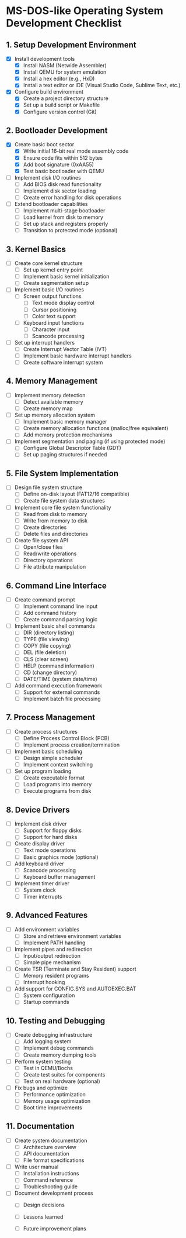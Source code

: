 # MS-DOS-like Operating System Development Checklist

## 1. Setup Development Environment
- [X] Install development tools
  - [X] Install NASM (Netwide Assembler)
  - [X] Install QEMU for system emulation
  - [X] Install a hex editor (e.g., HxD)
  - [X] Install a text editor or IDE (Visual Studio Code, Sublime Text, etc.)
- [X] Configure build environment
  - [X] Create a project directory structure
  - [X] Set up a build script or Makefile
  - [X] Configure version control (Git)

## 2. Bootloader Development
- [X] Create basic boot sector
  - [X] Write initial 16-bit real mode assembly code
  - [X] Ensure code fits within 512 bytes
  - [X] Add boot signature (0xAA55)
  - [X] Test basic bootloader with QEMU
- [ ] Implement disk I/O routines
  - [ ] Add BIOS disk read functionality
  - [ ] Implement disk sector loading
  - [ ] Create error handling for disk operations
- [ ] Extend bootloader capabilities
  - [ ] Implement multi-stage bootloader
  - [ ] Load kernel from disk to memory
  - [ ] Set up stack and registers properly
  - [ ] Transition to protected mode (optional)

## 3. Kernel Basics
- [ ] Create core kernel structure
  - [ ] Set up kernel entry point
  - [ ] Implement basic kernel initialization
  - [ ] Create segmentation setup
- [ ] Implement basic I/O routines
  - [ ] Screen output functions
    - [ ] Text mode display control
    - [ ] Cursor positioning
    - [ ] Color text support
  - [ ] Keyboard input functions
    - [ ] Character input
    - [ ] Scancode processing
- [ ] Set up interrupt handlers
  - [ ] Create Interrupt Vector Table (IVT)
  - [ ] Implement basic hardware interrupt handlers
  - [ ] Create software interrupt system

## 4. Memory Management
- [ ] Implement memory detection
  - [ ] Detect available memory
  - [ ] Create memory map
- [ ] Set up memory allocation system
  - [ ] Implement basic memory manager
  - [ ] Create memory allocation functions (malloc/free equivalent)
  - [ ] Add memory protection mechanisms
- [ ] Implement segmentation and paging (if using protected mode)
  - [ ] Configure Global Descriptor Table (GDT)
  - [ ] Set up paging structures if needed

## 5. File System Implementation
- [ ] Design file system structure
  - [ ] Define on-disk layout (FAT12/16 compatible)
  - [ ] Create file system data structures
- [ ] Implement core file system functionality
  - [ ] Read from disk to memory
  - [ ] Write from memory to disk
  - [ ] Create directories
  - [ ] Delete files and directories
- [ ] Create file system API
  - [ ] Open/close files
  - [ ] Read/write operations
  - [ ] Directory operations
  - [ ] File attribute manipulation

## 6. Command Line Interface
- [ ] Create command prompt
  - [ ] Implement command line input
  - [ ] Add command history
  - [ ] Create command parsing logic
- [ ] Implement basic shell commands
  - [ ] DIR (directory listing)
  - [ ] TYPE (file viewing)
  - [ ] COPY (file copying)
  - [ ] DEL (file deletion)
  - [ ] CLS (clear screen)
  - [ ] HELP (command information)
  - [ ] CD (change directory)
  - [ ] DATE/TIME (system date/time)
- [ ] Add command execution framework
  - [ ] Support for external commands
  - [ ] Implement batch file processing

## 7. Process Management
- [ ] Create process structures
  - [ ] Define Process Control Block (PCB)
  - [ ] Implement process creation/termination
- [ ] Implement basic scheduling
  - [ ] Design simple scheduler
  - [ ] Implement context switching
- [ ] Set up program loading
  - [ ] Create executable format
  - [ ] Load programs into memory
  - [ ] Execute programs from disk

## 8. Device Drivers
- [ ] Implement disk driver
  - [ ] Support for floppy disks
  - [ ] Support for hard disks
- [ ] Create display driver
  - [ ] Text mode operations
  - [ ] Basic graphics mode (optional)
- [ ] Add keyboard driver
  - [ ] Scancode processing
  - [ ] Keyboard buffer management
- [ ] Implement timer driver
  - [ ] System clock
  - [ ] Timer interrupts

## 9. Advanced Features
- [ ] Add environment variables
  - [ ] Store and retrieve environment variables
  - [ ] Implement PATH handling
- [ ] Implement pipes and redirection
  - [ ] Input/output redirection
  - [ ] Simple pipe mechanism
- [ ] Create TSR (Terminate and Stay Resident) support
  - [ ] Memory resident programs
  - [ ] Interrupt hooking
- [ ] Add support for CONFIG.SYS and AUTOEXEC.BAT
  - [ ] System configuration
  - [ ] Startup commands

## 10. Testing and Debugging
- [ ] Create debugging infrastructure
  - [ ] Add logging system
  - [ ] Implement debug commands
  - [ ] Create memory dumping tools
- [ ] Perform system testing
  - [ ] Test in QEMU/Bochs
  - [ ] Create test suites for components
  - [ ] Test on real hardware (optional)
- [ ] Fix bugs and optimize
  - [ ] Performance optimization
  - [ ] Memory usage optimization
  - [ ] Boot time improvements

## 11. Documentation
- [ ] Create system documentation
  - [ ] Architecture overview
  - [ ] API documentation
  - [ ] File format specifications
- [ ] Write user manual
  - [ ] Installation instructions
  - [ ] Command reference
  - [ ] Troubleshooting guide
- [ ] Document development process
  - [ ] Design decisions
  - [ ] Lessons learned
  - [ ] Future improvement plans

